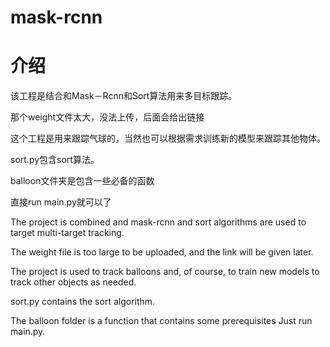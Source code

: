 # mask-rcnn
介绍
=
        
该工程是结合和Mask－Rcnn和Sort算法用来多目标跟踪。
        
那个weight文件太大，没法上传，后面会给出链接
        
这个工程是用来跟踪气球的，当然也可以根据需求训练新的模型来跟踪其他物体。
        
sort.py包含sort算法。
        
balloon文件夹是包含一些必备的函数
        
直接run main.py就可以了
                
The project is combined and mask-rcnn and sort algorithms are used to target multi-target tracking.
                
The weight file is too large to be uploaded, and the link will be given later.
                
The project is used to track balloons and, of course, to train new models to track other objects as needed.
                
sort.py contains the sort algorithm.
                
The balloon folder is a function that contains some prerequisites Just run main.py.
